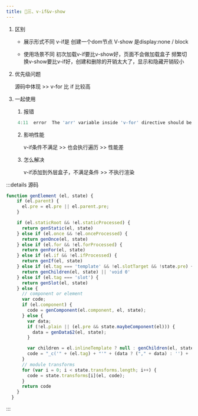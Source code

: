 ```yaml
---
title: 🌹三、v-if&v-show
---
```

1. 区别

   * 展示形式不同
     v-if是 创建一个dom节点
     V-show 是display:none / block

   * 使用场景不同
     初次加载v-if要比v-show好，页面不会做加载盒子
     频繁切换v-show要比v-if好，创建和删除的开销太大了，显示和隐藏开销较小

2. 优先级问题

   源码中体现 >> v-for 比 if 比较高

3. 一起使用

   1. 报错

   ```js
    4:11  error  The 'arr' variable inside 'v-for' directive should be replaced with a computed property that returns filtered array instead. You should not mix 'v-for' with 'v-if'  vue/no-use-v-if-with-v-for
   
   ```

   2. 影响性能

      v-if条件不满足 >> 也会执行遍历 >> 性能差

   3. 怎么解决

      v-if添加到外层盒子，不满足条件 >> 不执行渲染

:::details 源码

```js
function genElement (el, state) {
    if (el.parent) {
      el.pre = el.pre || el.parent.pre;
    }

    if (el.staticRoot && !el.staticProcessed) {
      return genStatic(el, state)
    } else if (el.once && !el.onceProcessed) {
      return genOnce(el, state)
    } else if (el.for && !el.forProcessed) {
      return genFor(el, state)
    } else if (el.if && !el.ifProcessed) {
      return genIf(el, state)
    } else if (el.tag === 'template' && !el.slotTarget && !state.pre) {
      return genChildren(el, state) || 'void 0'
    } else if (el.tag === 'slot') {
      return genSlot(el, state)
    } else {
      // component or element
      var code;
      if (el.component) {
        code = genComponent(el.component, el, state);
      } else {
        var data;
        if (!el.plain || (el.pre && state.maybeComponent(el))) {
          data = genData$2(el, state);
        }

        var children = el.inlineTemplate ? null : genChildren(el, state, true);
        code = "_c('" + (el.tag) + "'" + (data ? ("," + data) : '') + (children ? ("," + children) : '') + ")";
      }
      // module transforms
      for (var i = 0; i < state.transforms.length; i++) {
        code = state.transforms[i](el, code);
      }
      return code
    }
  }
```



:::